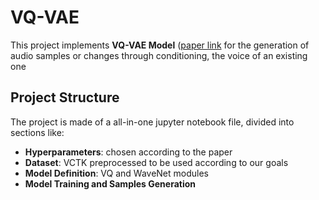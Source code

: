 # VQ-VAE

This project implements **VQ-VAE Model** ([paper link](https://arxiv.org/abs/1711.00937) for the generation of audio samples or changes through conditioning, the voice of an existing one

## Project Structure

The project is made of a all-in-one jupyter notebook file, divided into sections like:
- **Hyperparameters**: chosen according to the paper
- **Dataset**: VCTK preprocessed to be used according to our goals
- **Model Definition**: VQ and WaveNet modules
- **Model Training and Samples Generation**
